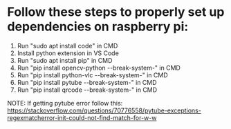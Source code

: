 # Follow these steps to properly set up dependencies on raspberry pi:

1. Run "sudo apt install code" in CMD
2. Install python extension in VS Code
3. Run "sudo apt install pip" in CMD
4. Run "pip install opencv-python --break-system-" in CMD
5. Run "pip install python-vlc --break-system-" in CMD
6. Run "pip install pytube --break-system-" in CMD
7. Run "pip install qrcode --break-system-" in CMD

NOTE: If getting pytube error follow this: https://stackoverflow.com/questions/70776558/pytube-exceptions-regexmatcherror-init-could-not-find-match-for-w-w
